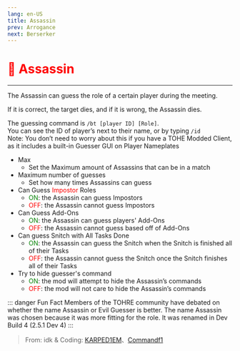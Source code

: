 ```yaml
---
lang: en-US
title: Assassin
prev: Arrogance
next: Berserker
---
```


# <font color="red">🔪 Assassin</font> <Badge text="Killing" type="tip" vertical="middle"/>
---

The Assassin can guess the role of a certain player during the meeting. 

If it is correct, the target dies, and if it is wrong, the Assassin dies. 

The guessing command is `/bt [player ID] [Role]`.<br>
You can see the ID of player’s next to their name, or by typing `/id`<br>
Note: You don’t need to worry about this if you have a TOHE Modded Client, as it includes a built-in Guesser GUI on Player Nameplates
* Max
  * Set the Maximum amount of Assassins that can be in a match
* Maximum number of guesses
  * Set how many times Assassins can guess
* Can Guess <font color=red>Impostor</font> Roles
  * <font color=green>ON</font>: the Assassin can guess Impostors
  * <font color=red>OFF</font>: the Assassin cannot guess Impostors
* Can Guess Add-Ons
  * <font color=green>ON</font>: the Assassin can guess players' Add-Ons
  * <font color=red>OFF</font>: the Assassin cannot guess based off of Add-Ons
* Can guess Snitch with All Tasks Done
  * <font color=green>ON</font>: the Assassin can guess the Snitch when the Snitch is finished all of their Tasks
  * <font color=red>OFF</font>: the Assassin cannot guess the Snitch once the Snitch finishes all of their Tasks
* Try to hide guesser's command
  * <font color=green>ON</font>: the mod will attempt to hide the Assassin’s commands
  * <font color=red>OFF</font>: the mod will not care to hide the Assassin’s commands

::: danger Fun Fact
Members of the TOHRE community have debated on whether the name Assassin or Evil Guesser is better. The name Assassin was chosen because it was more fitting for the role. It was renamed in Dev Build 4 (2.5.1 Dev 4)
:::

> From: idk & Coding: [KARPED1EM](https://github.com/KARPED1EM)、[Commandf1](https://github.com/commandf1)